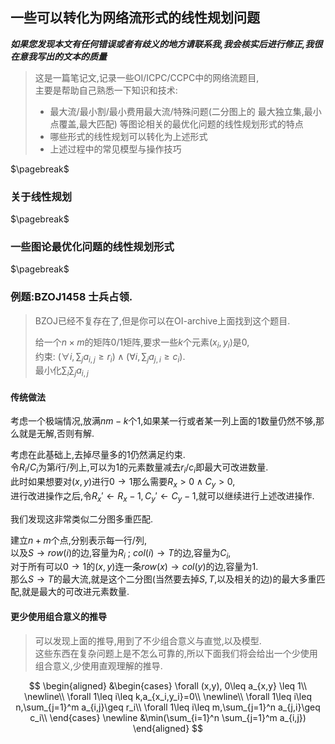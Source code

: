 ## 一些可以转化为网络流形式的线性规划问题

***如果您发现本文有任何错误或者有歧义的地方请联系我,我会核实后进行修正,我很在意我写出的文本的质量***

> 这是一篇笔记文,记录一些OI/ICPC/CCPC中的网络流题目,  
> 主要是帮助自己熟悉一下知识和技术:  
> 
> - 最大流/最小割/最小费用最大流/特殊问题(二分图上的 最大独立集,最小点覆盖,最大匹配) 等图论相关的最优化问题的线性规划形式的特点
> - 哪些形式的线性规划可以转化为上述形式
> - 上述过程中的常见模型与操作技巧


$\pagebreak$

### 关于线性规划

$\pagebreak$

### 一些图论最优化问题的线性规划形式


$\pagebreak$

### 例题:BZOJ1458 士兵占领.

> BZOJ已经不复存在了,但是你可以在OI-archive上面找到这个题目.  
>  
> 给一个$n\times m$的矩阵$0/1$矩阵,要求一些$k$个元素$(x_i,y_i)$是$0$,  
> 约束: $(\forall i,\sum_j a_{i,j} \geq r_i) \land (\forall i,\sum_j a_{j,i} \geq c_i)$.  
> 最小化$\sum_i\sum_j a_{i,j}$


#### 传统做法

考虑一个极端情况,放满$nm-k$个$1$,如果某一行或者某一列上面的$1$数量仍然不够,那么就是无解,否则有解.  

考虑在此基础上,去掉尽量多的$1$仍然满足约束.  
令$R_i/C_i$为第$i$行/列上,可以为$1$的元素数量减去$r_i/c_i$即最大可改进数量.  
此时如果想要对$(x,y)$进行$0\to 1$那么需要$R_x>0\land C_y>0$,  
进行改进操作之后,令$R_x\prime\leftarrow R_x-1,C_y\prime\leftarrow C_y-1$,就可以继续进行上述改进操作.  

我们发现这非常类似二分图多重匹配.  

建立$n+m$个点,分别表示每一行/列,  
以及$S\to row(i)$的边,容量为$R_i$ ; $col(i)\to T$的边,容量为$C_i$,   
对于所有可以$0\to 1$的$(x,y)$连一条$row(x)\to col(y)$的边,容量为$1$.  
那么$S\to T$的最大流,就是这个二分图(当然要去掉$S,T$,以及相关的边)的最大多重匹配,就是最大的可改进元素数量.  


#### 更少使用组合意义的推导

> 可以发现上面的推导,用到了不少组合意义与直觉,以及模型.  
> 这些东西在复杂问题上是不怎么可靠的,所以下面我们将会给出一个少使用组合意义,少使用直观理解的推导.  

$$
\begin{aligned}
&\begin{cases}
	\forall (x,y), 0\leq a_{x,y} \leq 1\\
	\newline\\
	\forall 1\leq i\leq k,a_{x_i,y_i}=0\\
	\newline\\
	\forall 1\leq i\leq n,\sum_{j=1}^m a_{i,j}\geq r_i\\
	\forall 1\leq i\leq m,\sum_{j=1}^n a_{j,i}\geq c_i\\
\end{cases}
\newline
&\min(\sum_{i=1}^n \sum_{j=1}^m a_{i,j})
\end{aligned}
$$



